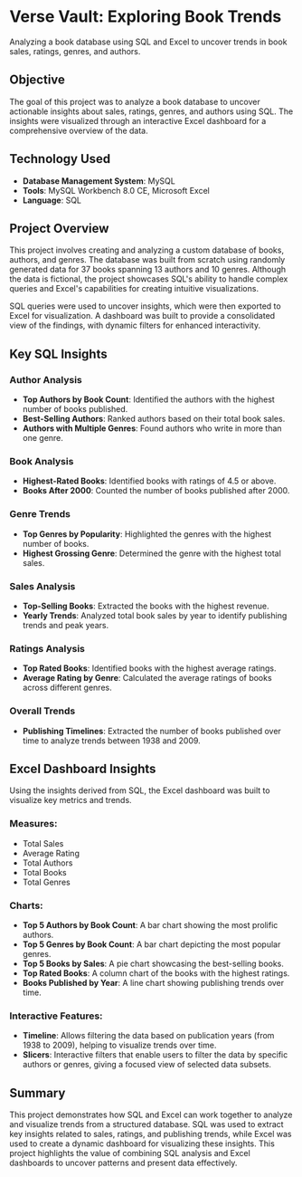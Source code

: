 # Verse Vault: Exploring Book Trends
Analyzing a book database using SQL and Excel to uncover trends in book sales, ratings, genres, and authors.

## Objective
The goal of this project was to analyze a book database to uncover actionable insights about sales, ratings, genres, and authors using SQL. The insights were visualized through an interactive Excel dashboard for a comprehensive overview of the data.

## Technology Used
- **Database Management System**: MySQL
- **Tools**: MySQL Workbench 8.0 CE, Microsoft Excel
- **Language**: SQL

## Project Overview
This project involves creating and analyzing a custom database of books, authors, and genres. The database was built from scratch using randomly generated data for 37 books spanning 13 authors and 10 genres. Although the data is fictional, the project showcases SQL's ability to handle complex queries and Excel's capabilities for creating intuitive visualizations.

SQL queries were used to uncover insights, which were then exported to Excel for visualization. A dashboard was built to provide a consolidated view of the findings, with dynamic filters for enhanced interactivity.

## Key SQL Insights

### Author Analysis
- **Top Authors by Book Count**: Identified the authors with the highest number of books published.
- **Best-Selling Authors**: Ranked authors based on their total book sales.
- **Authors with Multiple Genres**: Found authors who write in more than one genre.

### Book Analysis
- **Highest-Rated Books**: Identified books with ratings of 4.5 or above.
- **Books After 2000**: Counted the number of books published after 2000.

### Genre Trends
- **Top Genres by Popularity**: Highlighted the genres with the highest number of books.
- **Highest Grossing Genre**: Determined the genre with the highest total sales.

### Sales Analysis
- **Top-Selling Books**: Extracted the books with the highest revenue.
- **Yearly Trends**: Analyzed total book sales by year to identify publishing trends and peak years.

### Ratings Analysis
- **Top Rated Books**: Identified books with the highest average ratings.
- **Average Rating by Genre**: Calculated the average ratings of books across different genres.

### Overall Trends
- **Publishing Timelines**: Extracted the number of books published over time to analyze trends between 1938 and 2009.

## Excel Dashboard Insights
Using the insights derived from SQL, the Excel dashboard was built to visualize key metrics and trends.

### Measures:
- Total Sales
- Average Rating
- Total Authors
- Total Books
- Total Genres

### Charts:
- **Top 5 Authors by Book Count**: A bar chart showing the most prolific authors.
- **Top 5 Genres by Book Count**: A bar chart depicting the most popular genres.
- **Top 5 Books by Sales**: A pie chart showcasing the best-selling books.
- **Top Rated Books**: A column chart of the books with the highest ratings.
- **Books Published by Year**: A line chart showing publishing trends over time.

### Interactive Features:
- **Timeline**: Allows filtering the data based on publication years (from 1938 to 2009), helping to visualize trends over time.
- **Slicers**: Interactive filters that enable users to filter the data by specific authors or genres, giving a focused view of selected data subsets.

## Summary
This project demonstrates how SQL and Excel can work together to analyze and visualize trends from a structured database. SQL was used to extract key insights related to sales, ratings, and publishing trends, while Excel was used to create a dynamic dashboard for visualizing these insights. This project highlights the value of combining SQL analysis and Excel dashboards to uncover patterns and present data effectively.


